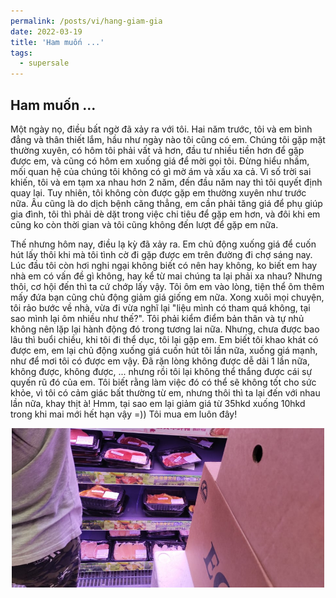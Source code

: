 ```yaml
---
permalink: /posts/vi/hang-giam-gia
date: 2022-03-19
title: 'Ham muốn ...'
tags:
  - supersale
---
```


## Ham muốn ...

Một ngày nọ, điều bất ngờ đã xảy ra với tôi. Hai năm trước, tôi và em bình đẳng và thân thiết lắm, hầu như ngày nào tôi cũng có em. Chúng tôi gặp mặt thường xuyên, có hôm tôi phải vất vả hơn, đầu tư nhiều tiền hơn để gặp được em, và cũng có hôm em xuống giá để mời gọi tôi. Đừng hiểu nhầm, mối quan hệ của chúng tôi không có gì mờ ám và xấu xa cả. Vì số trời sai khiến, tôi và em tạm xa nhau hơn 2 năm, đến đầu năm nay thì tôi quyết định quay lại. Tuy nhiên, tôi không còn được gặp em thường xuyên như trước nữa. Âu cũng là do dịch bệnh căng thẳng, em cần phải tăng giá để phụ giúp gia đình, tôi thì phải dè dặt trong việc chi tiêu để gặp em hơn, và đôi khi em cũng ko còn thời gian và tôi cũng không đến lượt để gặp em nữa. 

Thế nhưng hôm nay, điều lạ kỳ đã xảy ra. Em chủ động xuống giá để cuốn hút lấy thôi khi mà tôi tình cờ đi gặp được em trên đường đi chợ sáng nay. Lúc đầu tôi còn hơi nghi ngại không biết có nên hay không, ko biết em hay nhà em có vấn đề gì không, hay kể từ mai chúng ta lại phải xa nhau? Nhưng thôi, cơ hội đến thì ta cứ chớp lấy vậy. Tôi ôm em vào lòng, tiện thể ôm thêm mấy đứa bạn cũng chủ động giảm giá giống em nữa. Xong xuôi mọi chuyện, tôi rảo bước về nhà, vừa đi vừa nghĩ lại "liệu mình có tham quá không, tại sao mình lại ôm nhiều như thế?". Tôi phải kiểm điểm bản thân và tự nhủ không nên lặp lại hành động đó trong tương lai nữa. Nhưng, chưa được bao lâu thì buổi chiều, khi tôi đi thể dục, tôi lại gặp em. Em biết tôi khao khát có được em, em lại chủ động xuống giá cuốn hút tôi lần nữa, xuống giá mạnh, như để mơi tôi có được em vậy. Đã rặn lòng không được dễ dãi 1 lần nữa, không được, không được, ... nhưng rồi tôi lại không thể thắng được cái sự quyến rũ đó của em. Tôi biết rằng làm việc đó có thể sẽ không tốt cho sức khỏe, vì tôi có cảm giác bất thường từ em, nhưng thôi thì ta lại đến với nhau lần nữa, khay thịt à! Hmm, tại sao em lại giảm giá từ 35hkd xuống 10hkd trong khi mai mới hết hạn vậy =)) Tôi mua em luôn đây!

<p align="center">
<img src="/images/funny/super_sale.jpg" width="500">
</p>
